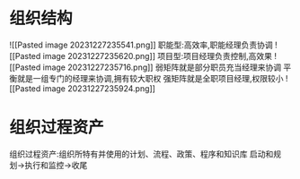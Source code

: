 # 组织结构
![[Pasted image 20231227235541.png]]
职能型:高效率,职能经理负责协调
![[Pasted image 20231227235620.png]]
项目型:项目经理负责控制,高效果
![[Pasted image 20231227235716.png]]
弱矩阵就是部分职员充当经理来协调
平衡就是一组专门的经理来协调,拥有较大职权
强矩阵就是全职项目经理,权限较小
![[Pasted image 20231227235924.png]]
# 组织过程资产
组织过程资产:组织所特有并使用的计划、流程、政策、程序和知识库
启动和规划->执行和监控->收尾